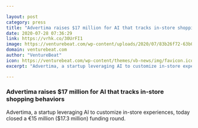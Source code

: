 ```yaml
---

layout: post
category: press
title: "Advertima raises $17 million for AI that tracks in-store shopping behaviors"
date: 2020-07-28 07:36:29
link: https://vrhk.co/30UrFI1
image: https://venturebeat.com/wp-content/uploads/2020/07/83b26f72-63b0-4172-beec-932f134a5f86-e1595362730251.png?w=1200&strip=all
domain: venturebeat.com
author: "VentureBeat"
icon: https://venturebeat.com/wp-content/themes/vb-news/img/favicon.ico
excerpt: "Advertima, a startup leveraging AI to customize in-store experiences, today closed a €15 million ($17.3 million) funding round."

---
```


### Advertima raises $17 million for AI that tracks in-store shopping behaviors

Advertima, a startup leveraging AI to customize in-store experiences, today closed a €15 million ($17.3 million) funding round.